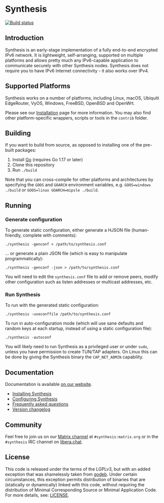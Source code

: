 # Synthesis

[![Build status](https://github.com/synthesis-foundation/synthesis-private-network/actions/workflows/ci.yml/badge.svg)](https://github.com/synthesis-foundation/synthesis-private-network/actions/workflows/ci.yml)

## Introduction

Synthesis is an early-stage implementation of a fully end-to-end encrypted IPv6
network. It is lightweight, self-arranging, supported on multiple platforms and
allows pretty much any IPv6-capable application to communicate securely with
other Synthesis nodes. Synthesis does not require you to have IPv6 Internet
connectivity - it also works over IPv4.

## Supported Platforms

Synthesis works on a number of platforms, including Linux, macOS, Ubiquiti
EdgeRouter, VyOS, Windows, FreeBSD, OpenBSD and OpenWrt.

Please see our [Installation](https://synthesis-network.github.io/installation.html)
page for more information. You may also find other platform-specific wrappers, scripts
or tools in the `contrib` folder.

## Building

If you want to build from source, as opposed to installing one of the pre-built
packages:

1. Install [Go](https://golang.org) (requires Go 1.17 or later)
2. Clone this repository
2. Run `./build`

Note that you can cross-compile for other platforms and architectures by
specifying the `GOOS` and `GOARCH` environment variables, e.g. `GOOS=windows
./build` or `GOOS=linux GOARCH=mipsle ./build`.

## Running

### Generate configuration

To generate static configuration, either generate a HJSON file (human-friendly,
complete with comments):

```
./synthesis -genconf > /path/to/synthesis.conf
```

... or generate a plain JSON file (which is easy to manipulate
programmatically):

```
./synthesis -genconf -json > /path/to/synthesis.conf
```

You will need to edit the `synthesis.conf` file to add or remove peers, modify
other configuration such as listen addresses or multicast addresses, etc.

### Run Synthesis

To run with the generated static configuration:

```
./synthesis -useconffile /path/to/synthesis.conf
```

To run in auto-configuration mode (which will use sane defaults and random keys
at each startup, instead of using a static configuration file):

```
./synthesis -autoconf
```

You will likely need to run Synthesis as a privileged user or under `sudo`,
unless you have permission to create TUN/TAP adapters. On Linux this can be done
by giving the Synthesis binary the `CAP_NET_ADMIN` capability.

## Documentation

Documentation is available [on our website](https://synthesis-network.github.io).

- [Installing Synthesis](https://synthesis-network.github.io/installation.html)
- [Configuring Synthesis](https://synthesis-network.github.io/configuration.html)
- [Frequently asked questions](https://synthesis-network.github.io/faq.html)
- [Version changelog](CHANGELOG.md)

## Community

Feel free to join us on our [Matrix
channel](https://matrix.to/#/#synthesis:matrix.org) at `#synthesis:matrix.org`
or in the `#synthesis` IRC channel on [libera.chat](https://libera.chat).

## License

This code is released under the terms of the LGPLv3, but with an added exception
that was shamelessly taken from [godeb](https://github.com/niemeyer/godeb).
Under certain circumstances, this exception permits distribution of binaries
that are (statically or dynamically) linked with this code, without requiring
the distribution of Minimal Corresponding Source or Minimal Application Code.
For more details, see: [LICENSE](LICENSE).
